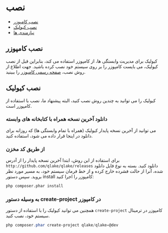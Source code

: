 # نصب

- [نصب کامپوزر](#install-composer)
- [نصب کیولیک](#install-qlake)
- [نیازمندی ها](#server-requirements)

<a name="install-composer"></a>
## نصب کامپوزر

کیولیک برای مدیریت وابستگی ها، از کامپوزر استفاده می کند، بنابراین قبل از نصب کیولیک، می بایست کامپوزر را بر روی سیستم خود نصب کرده باشید. جهت اطلاع از روش نصب، [صفحه رسمی کامپوزر](http://getcomposer.org) را ببینید.

<a name="install-qlake"></a>
## نصب کیولیک

کیولیک را می توانید به چندین روش نصب کنید، البته پیشنهاد ما، نصب با استفاده از کامپوزر است.
### دانلود آخرین نسخه همراه با کتابخانه های وابسته

می توانید از آخرین نسخه پایدار کیولیک (همراه با تمام وابستگی ها) که روزانه برای دانلود در اینجا قرار داده می شود، استفاده کنید.

### از طریق کد مخزن

برای استفاده از این روش، ابتدا آخرین نسخه پایدار را از آدرس `http://github.com/qlake/qlake/releases` دانلود کنید. بسته به نوع فایل دانلود شده، آنرا از حالت فشرده خارج کرده و از خط فرمان سیستم خود، به مسیر مورد نظر بروید. سپس دستور install کامپوزر را اجرا کنید:

```bash
php composer.phar install
```

###  به وسیله دستور create-project در کامپوزر

همچنین می توانید کیولیک را با استفاده از دستور `create-project` کامپوزر در ترمینال سیستم خود، نصب کنید.

```powershell
php composer.phar create-project qlake/qlake=@dev
```
